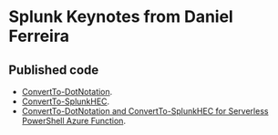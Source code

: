# Splunk Keynotes from Daniel Ferreira

## Published code 
- [ConvertTo-DotNotation](https://gist.github.com/daniel0x00/15f8871f2c0aca803e7f60ae0a1f42c1).
- [ConvertTo-SplunkHEC](https://gist.github.com/daniel0x00/3b5107b206efc7418a3fbaa1f387fc44).
- [ConvertTo-DotNotation and ConvertTo-SplunkHEC for Serverless PowerShell Azure Function](https://gist.github.com/daniel0x00/47523a08bdd658528e4639a3da838e7e).